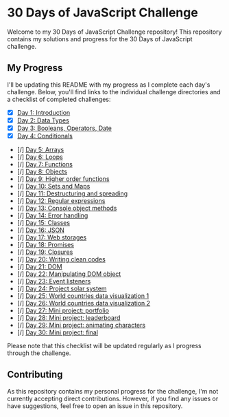 # 30 Days of JavaScript Challenge

Welcome to my 30 Days of JavaScript Challenge repository! This repository contains my solutions and progress for the 30 Days of JavaScript challenge.

## My Progress

I'll be updating this README with my progress as I complete each day's challenge. Below, you'll find links to the individual challenge directories and a checklist of completed challenges:

- [x] [Day 1: Introduction](01_Day_Introduction)
- [x] [Day 2: Data Types](02_Day_Data_types)
- [x] [Day 3: Booleans, Operators, Date](03_Day_Booleans_operators_date)
- [x] [Day 4: Conditionals](04_Day_Conditionals)
- [/] [Day 5: Arrays](05_Day_Arrays)
- [/] [Day 6: Loops](06_Day_Loops)
- [/] [Day 7: Functions](07_Day_Functions)
- [/] [Day 8: Objects](08_Day_Objects)
- [/] [Day 9: Higher order functions](09_Day_Higher_order_functions)
- [/] [Day 10: Sets and Maps](10_Day_Sets_and_Maps)
- [/] [Day 11: Destructuring and spreading](11_Day_Destructuring_and_spreading)
- [/] [Day 12: Regular expressions](12_Day_Regular_expressions)
- [/] [Day 13: Console object methods](13_Day_Console_object_methods)
- [/] [Day 14: Error handling](14_Day_Error_handling)
- [/] [Day 15: Classes](15_Day_Classes)
- [/] [Day 16: JSON](16_Day_JSON)
- [/] [Day 17: Web storages](17_Day_Web_storages)
- [/] [Day 18: Promises](18_Day_Promises)
- [/] [Day 19: Closures](19_Day_Closures)
- [/] [Day 20: Writing clean codes](20_Day_Writing_clean_codes)
- [/] [Day 21: DOM](21_Day_DOM)
- [/] [Day 22: Manipulating DOM object](22_Day_Manipulating_DOM_object)
- [/] [Day 23: Event listeners](23_Day_Event_listeners)
- [/] [Day 24: Project solar system](24_Day_Project_solar_system)
- [/] [Day 25: World countries data visualization 1](25_Day_World_countries_data_visualization_1)
- [/] [Day 26: World countries data visualization 2](26_Day_World_countries_data_visualization_2)
- [/] [Day 27: Mini project: portfolio](27_Day_Mini_project_portfolio)
- [/] [Day 28: Mini project: leaderboard](28_Day_Mini_project_leaderboard)
- [/] [Day 29: Mini project: animating characters](29_Day_Mini_project_animating_characters)
- [/] [Day 30: Mini project: final](30_Day_Mini_project_final)

Please note that this checklist will be updated regularly as I progress through the challenge.

## Contributing

As this repository contains my personal progress for the challenge, I'm not currently accepting direct contributions. However, if you find any issues or have suggestions, feel free to open an issue in this repository.
